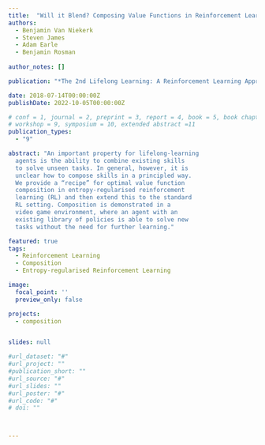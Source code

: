 ```yaml
---
title:  "Will it Blend? Composing Value Functions in Reinforcement Learning"
authors:
  - Benjamin Van Niekerk
  - Steven James
  - Adam Earle
  - Benjamin Rosman
  
author_notes: []

publication: "*The 2nd Lifelong Learning: A Reinforcement Learning Approach (LLARLA) Workshop @ FAIM*"

date: 2018-07-14T00:00:00Z
publishDate: 2022-10-05T00:00:00Z

# conf = 1, journal = 2, preprint = 3, report = 4, book = 5, book chapter = 6, thesis = 7, patent = 9
# workshop = 9, symposium = 10, extended abstract =11
publication_types:
  - "9"

abstract: "An important property for lifelong-learning
  agents is the ability to combine existing skills
  to solve unseen tasks. In general, however, it is
  unclear how to compose skills in a principled way.
  We provide a “recipe” for optimal value function
  composition in entropy-regularised reinforcement
  learning (RL) and then extend this to the standard
  RL setting. Composition is demonstrated in a
  video game environment, where an agent with an
  existing library of policies is able to solve new
  tasks without the need for further learning."

featured: true
tags:
  - Reinforcement Learning
  - Composition
  - Entropy-regularised Reinforcement Learning

image:
  focal_point: ''
  preview_only: false

projects:
  - composition


slides: null

#url_dataset: "#"
#url_project: ""
#publication_short: ""
#url_source: "#"
#url_slides: ""
#url_poster: "#"
#url_code: "#"
# doi: ""



---
```

